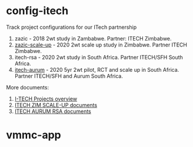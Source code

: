 # config-itech
Track project configurations for our ITech partnership

1. zazic - 2018 2wt study in Zambabwe. Partner: ITECH Zimbabwe.
2. [zazic-scale-up](https://docs.google.com/document/d/1SBVL89E7Wb-1yfGrMRlhbVIMbX_2_7VBRM669HPx-sc/edit) - 2020 2wt scale up study in Zimbabwe. Partner ITECH Zimbabwe.
3. itech-rsa - 2020 2wt study in South Africa. Partner ITECH/SFH South Africa.
4. [itech-aurum](https://docs.google.com/document/d/1w5-iWmSEcNWF2bTOyNxxlLqIa157PpRF3xBOsnRRACU/edit) - 2020 5yr 2wt pilot, RCT and scale up in South Africa. Partner ITECH/SFH and Aurum South Africa.

More documents:
1. [I-TECH Projects overview](https://docs.google.com/document/d/1HYElDNW7FLS9_RxLwjE1Xz0saV8Ub3FBF_i5UvzfxaA/edit)
2. [ITECH ZIM SCALE-UP documents](https://drive.google.com/drive/folders/1RBx16eJcrAgWtzxHF4XNHq2o4F-Yb0mI)
3. [ITECH AURUM RSA documents](https://drive.google.com/drive/folders/195viiHaZ4TYWbP1cGHbC-DEsRk4DXJsz)
# vmmc-app
